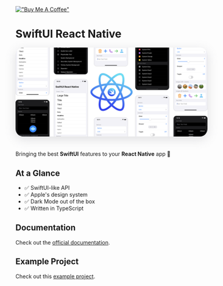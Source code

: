 [!["Buy Me A Coffee"](https://www.buymeacoffee.com/assets/img/custom_images/orange_img.png)](https://www.buymeacoffee.com/hugemathguy)

# SwiftUI React Native

<img class="cover" style="border-radius: 20px; box-shadow: rgba(100, 100, 111, 0.2) 0px 7px 29px 0px; margin-bottom: 20px" src="assets/cover.png" />

Bringing the best **SwiftUI** features to your **React Native** app :rocket:

## At a Glance

- :white_check_mark: SwiftUI-like API
- :white_check_mark: Apple's design system
- :white_check_mark: Dark Mode out of the box
- :white_check_mark: Written in TypeScript

## Documentation

Check out the [official documentation](https://swiftui-react-native.vercel.app).

## Example Project

Check out this [example project](https://github.com/andrew-levy/swiftui-react-native-example).
